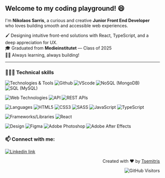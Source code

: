 <!--
[![Typing SVG](https://readme-typing-svg.demolab.com?font=Segoe+UI+medium&pause=29&color=007EC6&vCenter=true&width=435&height=25&lines=Welcome;V%C3%A4lkommen;Velkommen;Tervetuloa;Welkom;%CE%9A%CE%B1%CE%BB%CF%8E%CF%82+%CE%AE%CF%81%CE%B8%CE%B1%CF%84%CE%B5;Dobrodo%C5%A1li;Witamy;%D0%94%D0%BE%D0%B1%D1%80%D0%B5%D0%B4%D0%BE%D1%98%D0%B4%D0%B5%D0%BD;Benvenuta;Velkominn;Bine+ati+venit;%E6%AC%A2%E8%BF%8E;%D9%85%D8%B1%D8%AD%D8%A8%D8%A7%D9%8B;%ED%99%98%EC%98%81)](https://git.io/typing-svg) <img align="right" alt="GitHub" src="https://img.shields.io/badge/dynamic/json?style=for-the-badge&logo=github&label=Followers&query=%24.data.totalSubs&url=https%3A%2F%2Fapi.spencerwoo.com%2Fsubstats%2F%3Fsource%3Dgithub%26queryKey%3Dtsemitris&longCache=true"/>
-->
<!--
[![GitHub followers](https://img.shields.io/github/followers/tsemitris.svg?style=for-the-badge&logo=github&logoColor=white&label=Followers)](https://github.com/tsemitris?tab=followers)
-->

<!-- Header text -->
##  Welcome to my coding playground! 😄
I'm **Nikolaos Sarris**, a curious and creative **Junior Front End Developer** <br />
who loves building smooth and accessible web experiences.

🖌  Designing intuitive front-end solutions with React, TypeScript, and a deep appreciation for UX.<br />
🎓 Graduated from **Medieinstitutet** — Class of 2025 <br />
👨‍🏫 Always learning, always building!

---

### 👨🏻‍💻 Technical skills 


![Technologies & Tools](https://img.shields.io/badge/technologies%20&%20tools-grey.svg?style=for-the-badge&logoColor=white)
![Github](https://img.shields.io/badge/GitHub-100000?style=for-the-badge&logo=github&logoColor=white&color=black)
![VScode](https://img.shields.io/badge/VSCode-0078D4?style=for-the-badge&logo=visual%20studio%20code&logoColor=white&color=black)
![NoSQL (MongoDB)](https://img.shields.io/badge/MongoDB-0078D4?style=for-the-badge&logo=mongodb&logoColor=white&color=black)
![SQL (MySQL)](https://img.shields.io/badge/MySQL-0078D4?style=for-the-badge&logo=mysql&logoColor=white&color=black)

![Web Technologies](https://img.shields.io/badge/web%20technologies-grey.svg?style=for-the-badge&logoColor=white)
![API](https://img.shields.io/badge/API-0078D4?style=for-the-badge&logo=visual%20studio%20code&logoColor=white&color=black)
![REST APIs](https://img.shields.io/badge/REST%20APIs-0078D4?style=for-the-badge&logo=visual%20studio%20code&logoColor=white&color=black)





![Languages](https://img.shields.io/badge/Languages-grey.svg?style=for-the-badge&logoColor=white)
![HTML5](https://img.shields.io/badge/HTML5-E34F26?style=for-the-badge&logo=html5&logoColor=white&color=DB5F45)
![CSS3](https://img.shields.io/badge/CSS3-1572B6?style=for-the-badge&logo=css3&logoColor=white&color=DB5F45)
![SASS](https://img.shields.io/badge/Sass-CC6699?style=for-the-badge&logo=sass&logoColor=white&color=DB5F45)
![JavaScript](https://img.shields.io/badge/JavaScript-323330?style=for-the-badge&logo=javascript&logoColor=white&color=DB5F45)
![TypeScript](https://img.shields.io/badge/TypeScript-007ACC?style=for-the-badge&logo=typescript&logoColor=white&color=DB5F45)

![Frameworks/Libraries](https://img.shields.io/badge/Frameworks%20/%20Libraries-grey.svg?style=for-the-badge&logoColor=white)
![React](https://img.shields.io/badge/React-20232A?style=for-the-badge&logo=react&logoColor=white&color=DB5F45)

![Design](https://img.shields.io/badge/Design-grey.svg?style=for-the-badge&logoColor=white)
![Figma](https://img.shields.io/badge/Figma-F24E1E?style=for-the-badge&logo=figma&logoColor=white&color=black)
![Adobe Photoshop](https://img.shields.io/badge/Adobe%20Photoshop-31A8FF?style=for-the-badge&logo=adobe%20photoshop&logoColor=white&color=black)
![Adobe After Effects](https://img.shields.io/badge/Adobe%20after%20affects-CF96FD?style=for-the-badge&logo=Adobe%20after%20effects&logoColor=white&color=black)



<!--
## 🌱 Currently learning

![Languages](https://img.shields.io/badge/Languages-grey.svg?style=for-the-badge&logoColor=white)
![React](https://img.shields.io/badge/React-20232A?style=for-the-badge&logo=react&logoColor=white&color=DB5F45)
-->


### 📫 Connect with me:
[![Linkedin link](https://img.shields.io/badge/LinkedIn-0077B5?style=for-the-badge&logo=linkedin&logoColor=white)](https://www.linkedin.com/in/nikolaos-sarris/)

<p align="right">
  Created with ❤️ by <a href="https://github.com/tsemitris">Tsemitris</a>
</p>
<p align="right">
  <img src="https://komarev.com/ghpvc/?username=tsemitris&style=for-the-badge&logo=github&logoColor=white&label=Visitors" alt="GitHub Visitors">
</p>
